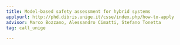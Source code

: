 ```yaml
---
title: Model-based safety assessment for hybrid systems
applyurl: http://phd.dibris.unige.it/csse/index.php/how-to-apply
advisor: Marco Bozzano, Alessandro Cimatti, Stefano Tonetta
tag: call_unige

---
```

